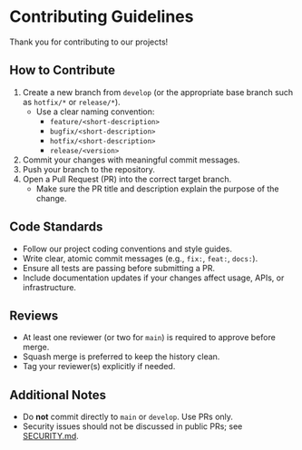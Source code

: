 # Contributing Guidelines

Thank you for contributing to our projects!

## How to Contribute
1. Create a new branch from `develop` (or the appropriate base branch such as `hotfix/*` or `release/*`).
   - Use a clear naming convention:  
     - `feature/<short-description>`  
     - `bugfix/<short-description>`  
     - `hotfix/<short-description>`  
     - `release/<version>`
2. Commit your changes with meaningful commit messages.
3. Push your branch to the repository.
4. Open a Pull Request (PR) into the correct target branch.
   - Make sure the PR title and description explain the purpose of the change.

## Code Standards
- Follow our project coding conventions and style guides.
- Write clear, atomic commit messages (e.g., `fix:`, `feat:`, `docs:`).
- Ensure all tests are passing before submitting a PR.
- Include documentation updates if your changes affect usage, APIs, or infrastructure.

## Reviews
- At least one reviewer (or two for `main`) is required to approve before merge.
- Squash merge is preferred to keep the history clean.
- Tag your reviewer(s) explicitly if needed.

## Additional Notes
- Do **not** commit directly to `main` or `develop`. Use PRs only.
- Security issues should not be discussed in public PRs; see [SECURITY.md](SECURITY.md).
